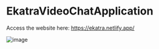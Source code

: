 # EkatraVideoChatApplication

Access the website here: https://ekatra.netlify.app/

![image](https://user-images.githubusercontent.com/70996961/125454639-0fd13e1a-d5e6-4795-abdc-d0f784d4c1cd.png)

